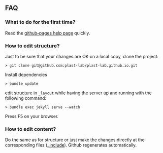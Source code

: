 ## FAQ

### What to do for the first time?

Read the [github-pages help page](https://help.github.com/articles/using-jekyll-with-pages/)
quickly.

### How to edit structure?

Just to be sure that your changes are OK on a local copy, clone the project:
```shell
> git clone git@github.com:plast-lab/plast-lab.github.io.git
```

Install dependencies
```shell
> bundle update
```

edit structure in ```_layout``` while having the server up and
running with the following command:
```shell
> bundle exec jekyll serve --watch
```
Press F5 on your browser.

### How to edit content?

Do the same as for structure or just make the changes directly at the
corresponding files
([_include](https://github.com/plast-lab/plast-lab.github.io/tree/master/_includes)). Github regenerates automatically.
